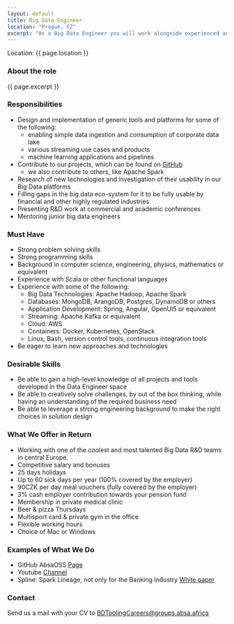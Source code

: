 ```yaml
---
layout: default
title: Big Data Engineer
location: "Prague, CZ"
excerpt: "As a Big Data Engineer you will work alongside experienced and junior engineers on development of mission critical projects and applications using the most modern Big Data technology stack. This role has a high potential for further career progress in the direction of technical leadership team-wide and/or big data architecture."
---
```

Location: {{ page.location }}

### About the role
{{ page.excerpt }}

### Responsibilities
- Design and implementation of generic tools and platforms for some of the following:
  - enabling simple data ingestion and consumption of corporate data lake
  - various streaming use cases and products
  - machine learning applications and pipelines
- Contribute to our projects, which can be found on [GitHub](https://github.com/AbsaOSS)
  - we also contribute to others, like Apache Spark
- Research of new technologies and investigation of their usability in our Big Data platforms
- Filling gaps in the big data eco-system for it to be fully usable by financial and other highly regulated industries
- Presenting R&D work at commercial and academic conferences
- Mentoring junior big data engineers

### Must Have
- Strong problem solving skills
- Strong programming skills
- Background in computer science, engineering, physics, mathematics or equivalent
- Experience with Scala or other functional languages
- Experience with some of the following:
  - Big Data Technologies: Apache Hadoop, Apache Spark
  - Databases: MongoDB, ArangoDB, Postgres, DynamoDB or others
  - Application Development: Spring, Angular, OpenUI5 or equivalent
  - Streaming: Apache Kafka or equivalent
  - Cloud: AWS
  - Containers: Docker, Kubernetes, OpenStack
  - Linux, Bash, version control tools, continuous integration tools
- Be eager to learn new approaches and technologies

### Desirable Skills
- Be able to gain a high-level knowledge of all projects and tools developed in the Data Engineer space
- Be able to creatively solve challenges, by out of the box thinking, while having an understanding of the required business need
- Be able to leverage a strong engineering background to make the right choices in solution design



### What We Offer in Return
- Working with one of the coolest and most talented Big Data R&D teams in central Europe.
- Competitive salary and bonuses
- 25 days holidays
- Up to 60 sick days per year (100% covered by the employer)
- 90CZK per day meal vouchers (fully covered by the employer)
- 3% cash employer contribution towards your pension fund
- Membership in private medical clinic
- Beer & pizza Thursdays 
- Multisport card & private gym in the office
- Flexible working hours
- Choice of Mac or Windows

### Examples of What We Do
- GitHub AbsaOSS [Page](https://github.com/AbsaOSS)
- Youtube [Channel](https://www.youtube.com/playlist?list=PLZJVQ5ij3YxhecGorryvPFUoUHEBsT1gK)
- Spline: Spark Lineage, not only for the Banking Industry [White paper](https://github.com/AbsaOSS/spline/releases/download/release%2F0.2.7/Spline_paper_IEEE_2018.pdf) 


### Contact
Send us a mail with your CV to <BDToolingCareers@groups.absa.africa>
